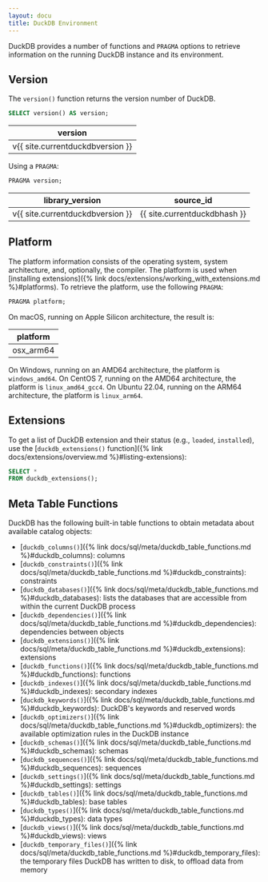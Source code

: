 ```yaml
---
layout: docu
title: DuckDB Environment
---
```


DuckDB provides a number of functions and `PRAGMA` options to retrieve information on the running DuckDB instance and its environment.

## Version

The `version()` function returns the version number of DuckDB.

```sql
SELECT version() AS version;
```

<div class="narrow_table monospace_table"></div>

| version |
|-----------|
| v{{ site.currentduckdbversion }} |

Using a `PRAGMA`:

```sql
PRAGMA version;
```

<div class="narrow_table monospace_table"></div>

| library_version | source_id  |
|-----------------|------------|
| v{{ site.currentduckdbversion }} | {{ site.currentduckdbhash }} |

## Platform

The platform information consists of the operating system, system architecture, and, optionally, the compiler.
The platform is used when [installing extensions]({% link docs/extensions/working_with_extensions.md %}#platforms).
To retrieve the platform, use the following `PRAGMA`:

```sql
PRAGMA platform;
```

On macOS, running on Apple Silicon architecture, the result is:

| platform  |
|-----------|
| osx_arm64 |

On Windows, running on an AMD64 architecture, the platform is `windows_amd64`.
On CentOS 7, running on the AMD64 architecture, the platform is `linux_amd64_gcc4`.
On Ubuntu 22.04, running on the ARM64 architecture, the platform is `linux_arm64`.

## Extensions

To get a list of DuckDB extension and their status (e.g., `loaded`, `installed`), use the [`duckdb_extensions()` function]({% link docs/extensions/overview.md %}#listing-extensions):

```sql
SELECT *
FROM duckdb_extensions();
```

## Meta Table Functions

DuckDB has the following built-in table functions to obtain metadata about available catalog objects:

* [`duckdb_columns()`]({% link docs/sql/meta/duckdb_table_functions.md %}#duckdb_columns): columns
* [`duckdb_constraints()`]({% link docs/sql/meta/duckdb_table_functions.md %}#duckdb_constraints): constraints
* [`duckdb_databases()`]({% link docs/sql/meta/duckdb_table_functions.md %}#duckdb_databases): lists the databases that are accessible from within the current DuckDB process
* [`duckdb_dependencies()`]({% link docs/sql/meta/duckdb_table_functions.md %}#duckdb_dependencies): dependencies between objects
* [`duckdb_extensions()`]({% link docs/sql/meta/duckdb_table_functions.md %}#duckdb_extensions): extensions
* [`duckdb_functions()`]({% link docs/sql/meta/duckdb_table_functions.md %}#duckdb_functions): functions
* [`duckdb_indexes()`]({% link docs/sql/meta/duckdb_table_functions.md %}#duckdb_indexes): secondary indexes
* [`duckdb_keywords()`]({% link docs/sql/meta/duckdb_table_functions.md %}#duckdb_keywords): DuckDB's keywords and reserved words
* [`duckdb_optimizers()`]({% link docs/sql/meta/duckdb_table_functions.md %}#duckdb_optimizers): the available optimization rules in the DuckDB instance
* [`duckdb_schemas()`]({% link docs/sql/meta/duckdb_table_functions.md %}#duckdb_schemas): schemas
* [`duckdb_sequences()`]({% link docs/sql/meta/duckdb_table_functions.md %}#duckdb_sequences): sequences
* [`duckdb_settings()`]({% link docs/sql/meta/duckdb_table_functions.md %}#duckdb_settings): settings
* [`duckdb_tables()`]({% link docs/sql/meta/duckdb_table_functions.md %}#duckdb_tables): base tables
* [`duckdb_types()`]({% link docs/sql/meta/duckdb_table_functions.md %}#duckdb_types): data types
* [`duckdb_views()`]({% link docs/sql/meta/duckdb_table_functions.md %}#duckdb_views): views
* [`duckdb_temporary_files()`]({% link docs/sql/meta/duckdb_table_functions.md %}#duckdb_temporary_files): the temporary files DuckDB has written to disk, to offload data from memory
